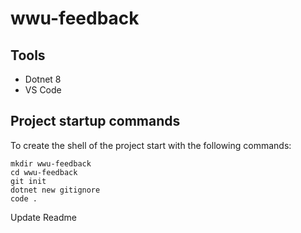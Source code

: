 # wwu-feedback



## Tools

- Dotnet 8
- VS Code

## Project startup commands

To create the shell of the project start with the following commands:
```
mkdir wwu-feedback
cd wwu-feedback
git init
dotnet new gitignore
code .
```

Update Readme
